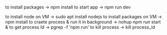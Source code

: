 
to install packages -> npm install
to start app -> npm run dev

to install node on VM -> sudo apt install nodejs 
to install packages on VM -> npm install
to craete process & run it in background -> nohup npm run start &
to get process Id -> pgrep -f 'npm run'
to kill process -> kill process_id
